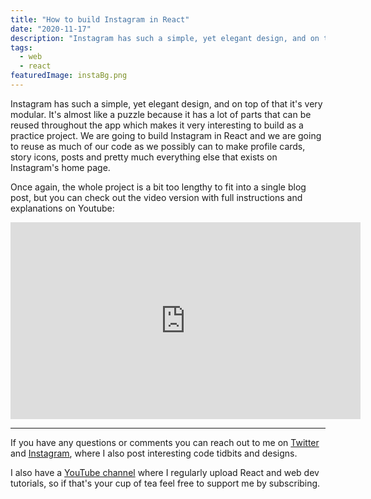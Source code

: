 ```yaml
---
title: "How to build Instagram in React"
date: "2020-11-17"
description: "Instagram has such a simple, yet elegant design, and on top of that it's very modular. It's almost like a puzzle because it has a lot of parts that can be reused throughout the app which makes it very interesting to build as a practice project. We are going to build Instagram in React and we are going to reuse as much of our code as we possibly can to make profile cards, story icons, posts and pretty much everything else that exists on Instagram's home page."
tags:
  - web
  - react
featuredImage: instaBg.png
---
```


Instagram has such a simple, yet elegant design, and on top of that it's very modular. It's almost like a puzzle because it has a lot of parts that can be reused throughout the app which makes it very interesting to build as a practice project. We are going to build Instagram in React and we are going to reuse as much of our code as we possibly can to make profile cards, story icons, posts and pretty much everything else that exists on Instagram's home page.

Once again, the whole project is a bit too lengthy to fit into a single blog post, but you can check out the video version with full instructions and explanations on Youtube:

<iframe width="560" height="315" src="https://www.youtube.com/embed/6sFTbTAVn5M" frameborder="0" allow="accelerometer; autoplay; encrypted-media; gyroscope; picture-in-picture" allowfullscreen></iframe>

<hr>

<div class="sectionHighlight">If you have any questions or comments you can reach out to me on <a href="https://twitter.com/alekswritescode" target="_blank" rel="noopener noreferrer">Twitter</a> and <a href="https://www.instagram.com/aleks.popovic/" target="_blank" rel="noopener noreferrer">Instagram</a>, where I also post interesting code tidbits and designs.

I also have a <a href="https://www.youtube.com/AleksPopovic" target="_blank" rel="noopener noreferrer">YouTube channel</a> where I regularly upload React and web dev tutorials, so if that's your cup of tea feel free to support me by subscribing.</div>
